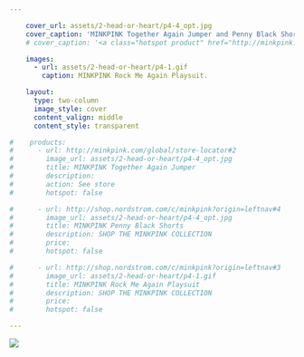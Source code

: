 ```yaml
---

    cover_url: assets/2-head-or-heart/p4-4_opt.jpg
    cover_caption: 'MINKPINK Together Again Jumper and Penny Black Shorts.'
    # cover_caption: '<a class="hotspot product" href="http://minkpink.com/global/store-locator#2" target="_blank">MINKPINK Together Again Jumper and Penny Black Shorts.</a>'

    images:
      - url: assets/2-head-or-heart/p4-1.gif
        caption: MINKPINK Rock Me Again Playsuit.

    layout:
      type: two-column
      image_style: cover
      content_valign: middle
      content_style: transparent

#    products:
#      - url: http://minkpink.com/global/store-locator#2
#        image_url: assets/2-head-or-heart/p4-4_opt.jpg
#        title: MINKPINK Together Again Jumper
#        description:
#        action: See store
#        hotspot: false

#      - url: http://shop.nordstrom.com/c/minkpink?origin=leftnav#4
#        image_url: assets/2-head-or-heart/p4-4_opt.jpg
#        title: MINKPINK Penny Black Shorts
#        description: SHOP THE MINKPINK COLLECTION
#        price:
#        hotspot: false

#      - url: http://shop.nordstrom.com/c/minkpink?origin=leftnav#3
#        image_url: assets/2-head-or-heart/p4-1.gif
#        title: MINKPINK Rock Me Again Playsuit
#        description: SHOP THE MINKPINK COLLECTION
#        price:
#        hotspot: false

---
```


<img src="assets/2-head-or-heart/p4-1.gif" data-media-id="images:1">
